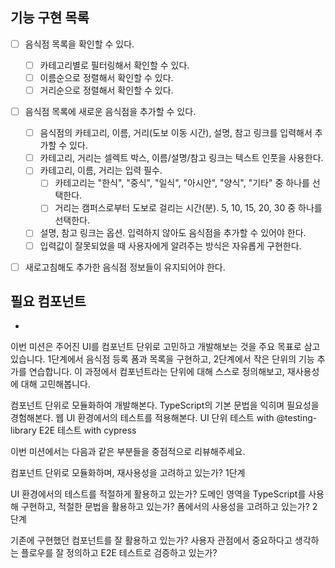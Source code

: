 ## 기능 구현 목록

- [ ] 음식점 목록을 확인할 수 있다.
   - [ ] 카테고리별로 필터링해서 확인할 수 있다.
   - [ ] 이름순으로 정렬해서 확인할 수 있다.
   - [ ] 거리순으로 정렬해서 확인할 수 있다.
- [ ] 음식점 목록에 새로운 음식점을 추가할 수 있다.
   - [ ] 음식점의 카테고리, 이름, 거리(도보 이동 시간), 설명, 참고 링크를 입력해서 추가할 수 있다.
   - [ ] 카테고리, 거리는 셀렉트 박스, 이름/설명/참고 링크는 텍스트 인풋을 사용한다.
   - [ ] 카테고리, 이름, 거리는 입력 필수.
     - [ ] 카테고리는 "한식", "중식", "일식", "아시안", "양식", "기타" 중 하나를 선택한다.
     - [ ] 거리는 캠퍼스로부터 도보로 걸리는 시간(분). 5, 10, 15, 20, 30 중 하나를 선택한다.
   - [ ] 설명, 참고 링크는 옵션. 입력하지 않아도 음식점을 추가할 수 있어야 한다.
   - [ ] 입력값이 잘못되었을 때 사용자에게 알려주는 방식은 자유롭게 구현한다.
- [ ] 새로고침해도 추가한 음식점 정보들이 유지되어야 한다.


## 필요 컴포넌트
- 

이번 미션은 주어진 UI를 컴포넌트 단위로 고민하고 개발해보는 것을 주요 목표로 삼고 있습니다. 1단계에서 음식점 등록 폼과 목록을 구현하고, 2단계에서 작은 단위의 기능 추가를 연습합니다.
이 과정에서 컴포넌트라는 단위에 대해 스스로 정의해보고, 재사용성에 대해 고민해봅니다.



컴포넌트 단위로 모듈화하여 개발해본다.
TypeScript의 기본 문법을 익히며 필요성을 경험해본다.
웹 UI 환경에서의 테스트를 적용해본다.
UI 단위 테스트 with @testing-library
E2E 테스트 with cypress


이번 미션에서는 다음과 같은 부분들을 중점적으로 리뷰해주세요.

컴포넌트 단위로 모듈화하며, 재사용성을 고려하고 있는가?
1단계

UI 환경에서의 테스트를 적절하게 활용하고 있는가?
도메인 영역을 TypeScript를 사용해 구현하고, 적절한 문법을 활용하고 있는가?
폼에서의 사용성을 고려하고 있는가?
2단계

기존에 구현했던 컴포넌트를 잘 활용하고 있는가?
사용자 관점에서 중요하다고 생각하는 플로우를 잘 정의하고 E2E 테스트로 검증하고 있는가?